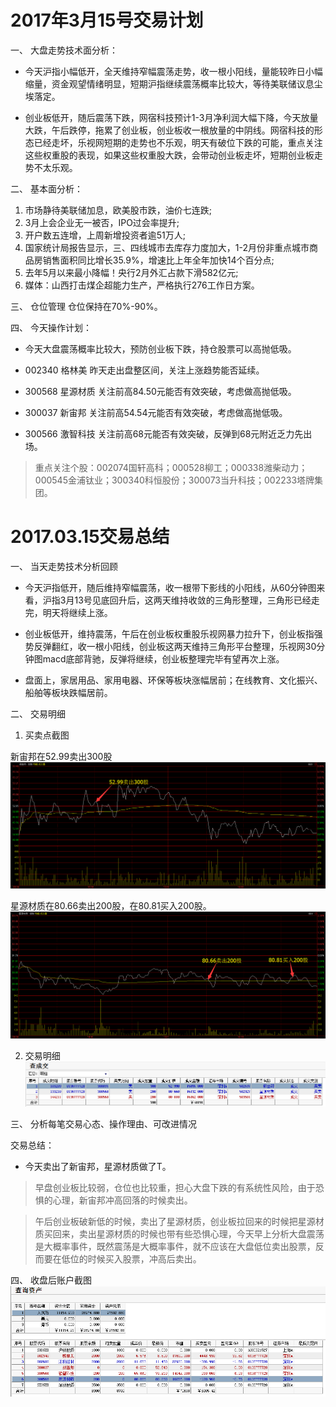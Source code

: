 
# 2017年3月15号交易计划 #
一、	大盘走势技术面分析：

- 今天沪指小幅低开，全天维持窄幅震荡走势，收一根小阳线，量能较昨日小幅缩量，资金观望情绪明显，短期沪指继续震荡概率比较大，等待美联储议息尘埃落定。

- 创业板低开，随后震荡下跌，网宿科技预计1-3月净利润大幅下降，今天放量大跌，午后跌停，拖累了创业板，创业板收一根放量的中阴线。网宿科技的形态已经走坏，乐视网短期的走势也不乐观，明天有破位下跌的可能，重点关注这些权重股的表现，如果这些权重股大跌，会带动创业板走坏，短期创业板走势不太乐观。

二、	基本面分析：

1.	市场静待美联储加息，欧美股市跌，油价七连跌;
2.	3月上会企业无一被否，IPO过会率提升;
3.	开户数五连增，上周新增投资者逾51万人;
4.	国家统计局报告显示，三、四线城市去库存力度加大，1-2月份非重点城市商品房销售面积同比增长35.9%，增速比上年全年加快14个百分点;
5.	去年5月以来最小降幅！央行2月外汇占款下滑582亿元;
6.	媒体：山西打击煤企超能力生产，严格执行276工作日方案。

三、	仓位管理
仓位保持在70%-90%。

四、	今天操作计划：

- 今天大盘震荡概率比较大，预防创业板下跌，持仓股票可以高抛低吸。

- 002340 格林美 昨天走出盘整区间，关注上涨趋势能否延续。
- 300568 星源材质 关注前高84.50元能否有效突破，考虑做高抛低吸。
- 300037 新宙邦  关注前高54.54元能否有效突破，考虑做高抛低吸。
- 300566 激智科技 关注前高68元能否有效突破，反弹到68元附近乏力先出场。

>重点关注个股：002074国轩高科；000528柳工；000338潍柴动力；000545金浦钛业；300340科恒股份；300073当升科技；002233塔牌集团。



# 2017.03.15交易总结 #
一、	当天走势技术分析回顾

- 今天沪指低开，随后维持窄幅震荡，收一根带下影线的小阳线，从60分钟图来看，沪指3月13号见底回升后，这两天维持收敛的三角形整理，三角形已经走完，明天将继续上涨。

- 创业板低开，维持震荡，午后在创业板权重股乐视网暴力拉升下，创业板指强势反弹翻红，收一根小阳线，创业板这两天维持三角形平台整理，乐视网30分钟图macd底部背驰，反弹将继续，创业板整理完毕有望再次上涨。

- 盘面上，家居用品、家用电器、环保等板块涨幅居前；在线教育、文化振兴、船舶等板块跌幅居前。

二、	交易明细

1.	买卖点截图

新宙邦在52.99卖出300股
![](20170315151948.png)

星源材质在80.66卖出200股，在80.81买入200股。
![](20170315152522.png)

2.	交易明细
![](20170315151153.png)

三、	分析每笔交易心态、操作理由、可改进情况

交易总结：

- 今天卖出了新宙邦，星源材质做了T。

> 早盘创业板比较弱，仓位也比较重，担心大盘下跌的有系统性风险，由于恐惧的心理，新宙邦冲高回落的时候卖出。

> 午后创业板破新低的时候，卖出了星源材质，创业板拉回来的时候把星源材质买回来，卖出星源材质的时候也带有些恐惧心理，今天早上分析大盘震荡是大概率事件，既然震荡是大概率事件，就不应该在大盘低位卖出股票，反而要在低位的时候买入股票，冲高后卖出。

四、	收盘后账户截图
![](20170315151052.png)
